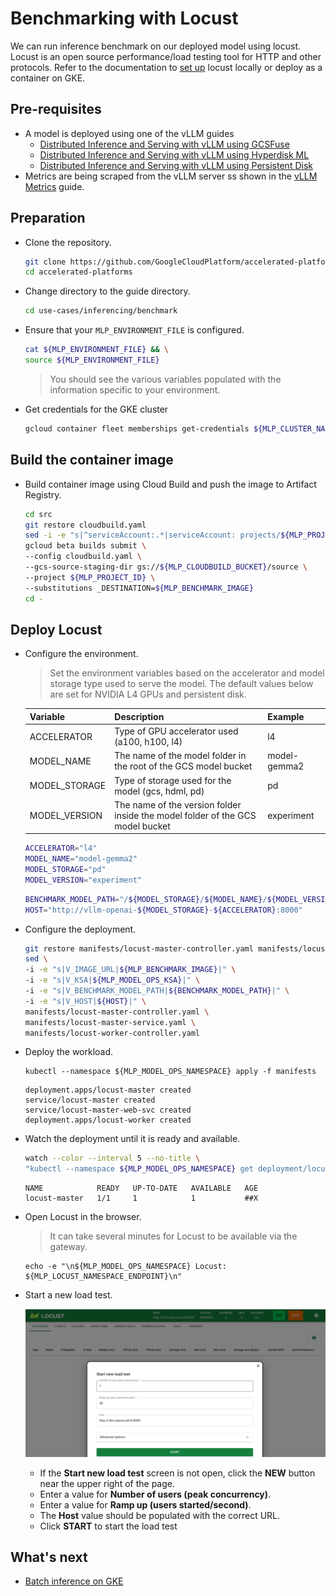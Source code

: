 # Benchmarking with Locust

We can run inference benchmark on our deployed model using locust.
Locust is an open source performance/load testing tool for HTTP and other protocols.
Refer to the documentation to [set up](https://docs.locust.io/en/stable/installation.html) locust locally or deploy as a container on GKE.

## Pre-requisites

- A model is deployed using one of the vLLM guides
  - [Distributed Inference and Serving with vLLM using GCSFuse](/use-cases/inferencing/serving/vllm/gcsfuse/README.md)
  - [Distributed Inference and Serving with vLLM using Hyperdisk ML](/use-cases/inferencing/serving/vllm/hyperdisk-ml/README.md)
  - [Distributed Inference and Serving with vLLM using Persistent Disk](/use-cases/inferencing/serving/vllm/persistent-disk/README.md)
- Metrics are being scraped from the vLLM server ss shown in the [vLLM Metrics](/use-cases/inferencing/serving/vllm/metrics/README.md) guide.

## Preparation

- Clone the repository.

  ```sh
  git clone https://github.com/GoogleCloudPlatform/accelerated-platforms && \
  cd accelerated-platforms
  ```

- Change directory to the guide directory.

  ```sh
  cd use-cases/inferencing/benchmark
  ```

- Ensure that your `MLP_ENVIRONMENT_FILE` is configured.

  ```sh
  cat ${MLP_ENVIRONMENT_FILE} && \
  source ${MLP_ENVIRONMENT_FILE}
  ```

  > You should see the various variables populated with the information specific to your environment.

- Get credentials for the GKE cluster

  ```sh
  gcloud container fleet memberships get-credentials ${MLP_CLUSTER_NAME} --project ${MLP_PROJECT_ID}
  ```

## Build the container image

- Build container image using Cloud Build and push the image to Artifact Registry.

  ```sh
  cd src
  git restore cloudbuild.yaml
  sed -i -e "s|^serviceAccount:.*|serviceAccount: projects/${MLP_PROJECT_ID}/serviceAccounts/${MLP_BUILD_GSA}|" cloudbuild.yaml
  gcloud beta builds submit \
  --config cloudbuild.yaml \
  --gcs-source-staging-dir gs://${MLP_CLOUDBUILD_BUCKET}/source \
  --project ${MLP_PROJECT_ID} \
  --substitutions _DESTINATION=${MLP_BENCHMARK_IMAGE}
  cd -
  ```

## Deploy Locust

- Configure the environment.

  > Set the environment variables based on the accelerator and model storage type used to serve the model.
  > The default values below are set for NVIDIA L4 GPUs and persistent disk.

  | Variable      | Description                                                                    | Example      |
  | ------------- | ------------------------------------------------------------------------------ | ------------ |
  | ACCELERATOR   | Type of GPU accelerator used (a100, h100, l4)                                  | l4           |
  | MODEL_NAME    | The name of the model folder in the root of the GCS model bucket               | model-gemma2 |
  | MODEL_STORAGE | Type of storage used for the model (gcs, hdml, pd)                             | pd           |
  | MODEL_VERSION | The name of the version folder inside the model folder of the GCS model bucket | experiment   |

  ```sh
  ACCELERATOR="l4"
  MODEL_NAME="model-gemma2"
  MODEL_STORAGE="pd"
  MODEL_VERSION="experiment"
  ```

  ```sh
  BENCHMARK_MODEL_PATH="/${MODEL_STORAGE}/${MODEL_NAME}/${MODEL_VERSION}"
  HOST="http://vllm-openai-${MODEL_STORAGE}-${ACCELERATOR}:8000"
  ```

- Configure the deployment.

  ```sh
  git restore manifests/locust-master-controller.yaml manifests/locust-master-service.yaml manifests/locust-worker-controller.yaml
  sed \
  -i -e "s|V_IMAGE_URL|${MLP_BENCHMARK_IMAGE}|" \
  -i -e "s|V_KSA|${MLP_MODEL_OPS_KSA}|" \
  -i -e "s|V_BENCHMARK_MODEL_PATH|${BENCHMARK_MODEL_PATH}|" \
  -i -e "s|V_HOST|${HOST}|" \
  manifests/locust-master-controller.yaml \
  manifests/locust-master-service.yaml \
  manifests/locust-worker-controller.yaml
  ```

- Deploy the workload.

  ```
  kubectl --namespace ${MLP_MODEL_OPS_NAMESPACE} apply -f manifests
  ```

  ```
  deployment.apps/locust-master created
  service/locust-master created
  service/locust-master-web-svc created
  deployment.apps/locust-worker created
  ```

- Watch the deployment until it is ready and available.

  ```sh
  watch --color --interval 5 --no-title \
  "kubectl --namespace ${MLP_MODEL_OPS_NAMESPACE} get deployment/locust-master | GREP_COLORS='mt=01;92' egrep --color=always -e '^' -e '1/1     1            1'"
  ```

  ```
  NAME            READY   UP-TO-DATE   AVAILABLE   AGE
  locust-master   1/1     1            1           ##X
  ```

- Open Locust in the browser.

  > It can take several minutes for Locust to be available via the gateway.

  ```shell
  echo -e "\n${MLP_MODEL_OPS_NAMESPACE} Locust: ${MLP_LOCUST_NAMESPACE_ENDPOINT}\n"
  ```

- Start a new load test.

  ![Locust UI](./img/locust_ui.png)

  - If the **Start new load test** screen is not open, click the **NEW** button near the upper right of the page.
  - Enter a value for **Number of users (peak concurrency)**.
  - Enter a value for **Ramp up (users started/second)**.
  - The **Host** value should be populated with the correct URL.
  - Click **START** to start the load test

## What's next

- [Batch inference on GKE](/use-cases/inferencing/batch-inference/README.md)
